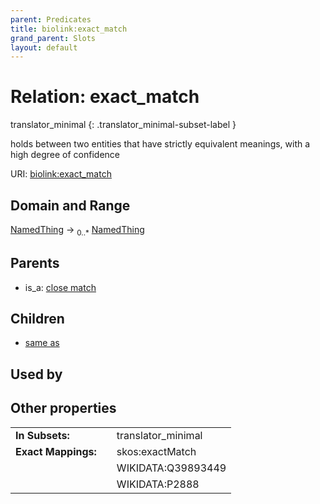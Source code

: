 ```yaml
---
parent: Predicates
title: biolink:exact_match
grand_parent: Slots
layout: default
---
```


# Relation: exact_match

translator_minimal
{: .translator_minimal-subset-label }


holds between two entities that have strictly equivalent meanings, with a high degree of confidence

URI: [biolink:exact_match](https://w3id.org/biolink/vocab/exact_match)

## Domain and Range

[NamedThing](NamedThing.md) ->  <sub>0..\*</sub> [NamedThing](NamedThing.md)

## Parents

 *  is_a: [close match](close_match.md)

## Children

 *  [same as](same_as.md)

## Used by


## Other properties

|  |  |  |
| --- | --- | --- |
| **In Subsets:** | | translator_minimal |
| **Exact Mappings:** | | skos:exactMatch |
|  | | WIKIDATA:Q39893449 |
|  | | WIKIDATA:P2888 |

